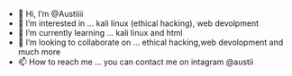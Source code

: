 - 👋 Hi, I’m @Austiiii
- 👀 I’m interested in ... kali linux (ethical hacking), web devolpment
- 🌱 I’m currently learning ... kali linux and html
- 💞️ I’m looking to collaborate on ... ethical hacking,web devolopment and much more
- 📫 How to reach me ... you can contact me on intagram @austii 

<!---
Austiiii/Austiiii is a ✨ special ✨ repository because its `README.md` (this file) appears on your GitHub profile.
You can click the Preview link to take a look at your changes.
--->
